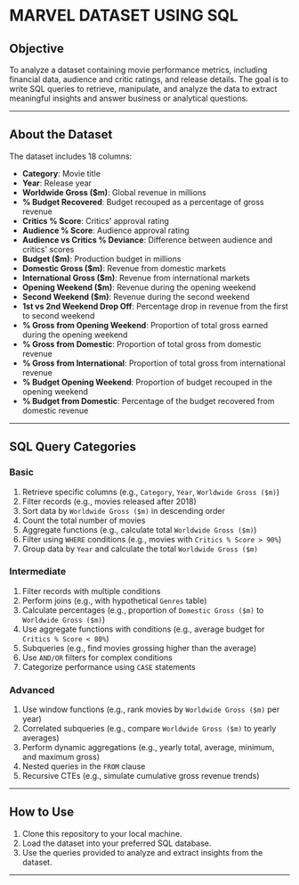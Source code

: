 # MARVEL DATASET USING SQL  

## **Objective**  
To analyze a dataset containing movie performance metrics, including financial data, audience and critic ratings, and release details. The goal is to write SQL queries to retrieve, manipulate, and analyze the data to extract meaningful insights and answer business or analytical questions.  

---

## **About the Dataset**  
The dataset includes 18 columns:  
- **Category**: Movie title  
- **Year**: Release year  
- **Worldwide Gross ($m)**: Global revenue in millions  
- **% Budget Recovered**: Budget recouped as a percentage of gross revenue  
- **Critics % Score**: Critics' approval rating  
- **Audience % Score**: Audience approval rating  
- **Audience vs Critics % Deviance**: Difference between audience and critics' scores  
- **Budget ($m)**: Production budget in millions  
- **Domestic Gross ($m)**: Revenue from domestic markets  
- **International Gross ($m)**: Revenue from international markets  
- **Opening Weekend ($m)**: Revenue during the opening weekend  
- **Second Weekend ($m)**: Revenue during the second weekend  
- **1st vs 2nd Weekend Drop Off**: Percentage drop in revenue from the first to second weekend  
- **% Gross from Opening Weekend**: Proportion of total gross earned during the opening weekend  
- **% Gross from Domestic**: Proportion of total gross from domestic revenue  
- **% Gross from International**: Proportion of total gross from international revenue  
- **% Budget Opening Weekend**: Proportion of budget recouped in the opening weekend  
- **% Budget from Domestic**: Percentage of the budget recovered from domestic revenue  

---

## **SQL Query Categories**  

### **Basic**  
1. Retrieve specific columns (e.g., `Category`, `Year`, `Worldwide Gross ($m)`)  
2. Filter records (e.g., movies released after 2018)  
3. Sort data by `Worldwide Gross ($m)` in descending order  
4. Count the total number of movies  
5. Aggregate functions (e.g., calculate total `Worldwide Gross ($m)`)  
6. Filter using `WHERE` conditions (e.g., movies with `Critics % Score > 90%`)  
7. Group data by `Year` and calculate the total `Worldwide Gross ($m)`  

### **Intermediate**  
1. Filter records with multiple conditions  
2. Perform joins (e.g., with hypothetical `Genres` table)  
3. Calculate percentages (e.g., proportion of `Domestic Gross ($m)` to `Worldwide Gross ($m)`)  
4. Use aggregate functions with conditions (e.g., average budget for `Critics % Score < 80%`)  
5. Subqueries (e.g., find movies grossing higher than the average)  
6. Use `AND/OR` filters for complex conditions  
7. Categorize performance using `CASE` statements  

### **Advanced**  
1. Use window functions (e.g., rank movies by `Worldwide Gross ($m)` per year)  
2. Correlated subqueries (e.g., compare `Worldwide Gross ($m)` to yearly averages)    
3. Perform dynamic aggregations (e.g., yearly total, average, minimum, and maximum gross)  
4. Nested queries in the `FROM` clause  
5. Recursive CTEs (e.g., simulate cumulative gross revenue trends)  

---

## **How to Use**  
1. Clone this repository to your local machine.  
2. Load the dataset into your preferred SQL database.  
3. Use the queries provided to analyze and extract insights from the dataset.  

---

